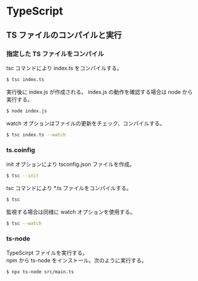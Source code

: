 ﻿# TypeScript

## TS ファイルのコンパイルと実行

### 指定した TS ファイルをコンパイル

tsc コマンドにより index.ts をコンパイルする。

```bash
$ tsc index.ts
```

実行後に index.js が作成される。
index.js の動作を確認する場合は node から実行する。

```bash
$ node index.js
```

watch オプションはファイルの更新をチェック、コンパイルする。

```bash
$ tsc index.ts --watch
```

### ts.coinfig

init オプションにより tsconfig.json ファイルを作成。

```bash
$ tsc --init
```

tsc コマンドにより \*.ts ファイルをコンパイルする。

```bash
$ tsc
```

監視する場合は同様に watch オプションを使用する。

```bash
$ tsc --watch
```

### ts-node

TypeScirpt ファイルを実行する。  
npm から ts-node をインストール。次のように実行する。

```bash
$ npx ts-node src/main.ts
```
